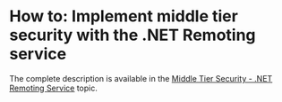 # How to: Implement middle tier security with the .NET Remoting service


<p>The complete description is available in the <a href="http://documentation.devexpress.com/#xaf/CustomDocument3438"><u>Middle Tier Security - .NET Remoting Service</u></a> topic.</p><br />


<br/>


